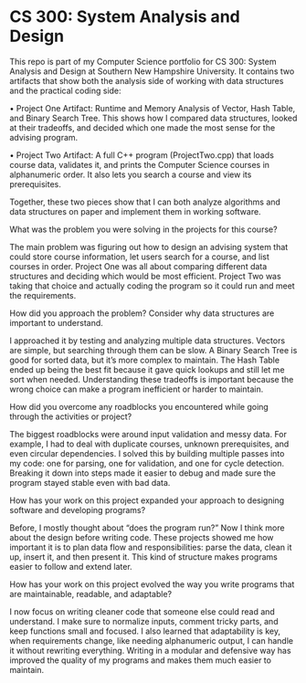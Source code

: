 # CS 300: System Analysis and Design

This repo is part of my Computer Science portfolio for CS 300: System Analysis and Design at Southern New Hampshire University. It contains two artifacts that show both the analysis side of working with data structures and the practical coding side:
	
 •	Project One Artifact: Runtime and Memory Analysis of Vector, Hash Table, and Binary Search Tree. This shows how I compared data structures, looked at their tradeoffs, and decided which one made the most sense for the advising program.
	
 •	Project Two Artifact: A full C++ program (ProjectTwo.cpp) that loads course data, validates it, and prints the Computer Science courses in alphanumeric order. It also lets you search a course and view its prerequisites.

Together, these two pieces show that I can both analyze algorithms and data structures on paper and implement them in working software.

What was the problem you were solving in the projects for this course?

The main problem was figuring out how to design an advising system that could store course information, let users search for a course, and list courses in order. Project One was all about comparing different data structures and deciding which would be most efficient. Project Two was taking that choice and actually coding the program so it could run and meet the requirements.

How did you approach the problem? Consider why data structures are important to understand.

I approached it by testing and analyzing multiple data structures. Vectors are simple, but searching through them can be slow. A Binary Search Tree is good for sorted data, but it’s more complex to maintain. The Hash Table ended up being the best fit because it gave quick lookups and still let me sort when needed. Understanding these tradeoffs is important because the wrong choice can make a program inefficient or harder to maintain.

How did you overcome any roadblocks you encountered while going through the activities or project?

The biggest roadblocks were around input validation and messy data. For example, I had to deal with duplicate courses, unknown prerequisites, and even circular dependencies. I solved this by building multiple passes into my code: one for parsing, one for validation, and one for cycle detection. Breaking it down into steps made it easier to debug and made sure the program stayed stable even with bad data.

How has your work on this project expanded your approach to designing software and developing programs?

Before, I mostly thought about “does the program run?” Now I think more about the design before writing code. These projects showed me how important it is to plan data flow and responsibilities: parse the data, clean it up, insert it, and then present it. This kind of structure makes programs easier to follow and extend later.

How has your work on this project evolved the way you write programs that are maintainable, readable, and adaptable?

I now focus on writing cleaner code that someone else could read and understand. I make sure to normalize inputs, comment tricky parts, and keep functions small and focused. I also learned that adaptability is key, when requirements change, like needing alphanumeric output, I can handle it without rewriting everything. Writing in a modular and defensive way has improved the quality of my programs and makes them much easier to maintain.
